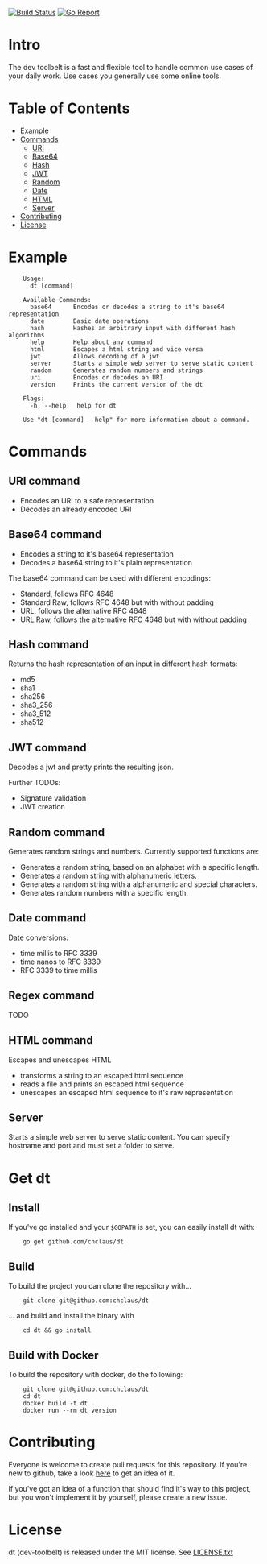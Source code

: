 [![Build Status](https://travis-ci.org/chclaus/dt.svg?branch=master)](https://travis-ci.org/chclaus/dt)
[![Go Report](https://goreportcard.com/badge/github.com/chclaus/dt)](https://goreportcard.com/report/github.com/chclaus/dt)

# Intro
The dev toolbelt is a fast and flexible tool to handle common use
cases of your daily work. Use cases you generally use some online
tools.

# Table of Contents

- [Example](#example)
- [Commands](#commands)
  * [URI](#uri-command)
  * [Base64](#base64-command)
  * [Hash](#hash-command)
  * [JWT](#jwt-command)
  * [Random](#random-command)
  * [Date](#date-command)
  * [HTML](#html-command)
  * [Server](#server)
- [Contributing](#contributing)
- [License](#license)

# Example
        Usage:
          dt [command]

        Available Commands:
          base64      Encodes or decodes a string to it's base64 representation
          date        Basic date operations
          hash        Hashes an arbitrary input with different hash algorithms
          help        Help about any command
          html        Escapes a html string and vice versa
          jwt         Allows decoding of a jwt
          server      Starts a simple web server to serve static content
          random      Generates random numbers and strings
          uri         Encodes or decodes an URI
          version     Prints the current version of the dt

        Flags:
          -h, --help   help for dt

        Use "dt [command] --help" for more information about a command.

# Commands

## URI command
- Encodes an URI to a safe representation
- Decodes an already encoded URI

## Base64 command
- Encodes a string to it's base64 representation
- Decodes a base64 string to it's plain representation

The base64 command can be used with different encodings:
- Standard, follows RFC 4648
- Standard Raw, follows RFC 4648 but with without padding
- URL, follows the alternative RFC 4648
- URL Raw, follows the alternative RFC 4648 but with without padding

## Hash command
Returns the hash representation of an input in different hash formats:
- md5
- sha1
- sha256
- sha3_256
- sha3_512
- sha512

## JWT command
Decodes a jwt and pretty prints the resulting json.

Further TODOs:
- Signature validation
- JWT creation

## Random command
Generates random strings and numbers. Currently supported functions are:
- Generates a random string, based on an alphabet with a specific length.
- Generates a random string with alphanumeric letters.
- Generates a random string with a alphanumeric and special characters.
- Generates random numbers with a specific length.

## Date command
Date conversions:
- time millis to RFC 3339
- time nanos to RFC 3339
- RFC 3339 to time millis

## Regex command
TODO

## HTML command
Escapes and unescapes HTML
- transforms a string to an escaped html sequence
- reads a file and prints an escaped html sequence
- unescapes an escaped html sequence to it's raw representation

## Server
Starts a simple web server to serve static content. You can specify
hostname and port and must set a folder to serve.


# Get dt
## Install
If you've go installed and your `$GOPATH` is set, you can easily install
dt with:

        go get github.com/chclaus/dt

## Build
To build the project you can clone the repository with...

        git clone git@github.com:chclaus/dt

... and build and install the binary with

        cd dt && go install

## Build with Docker
To build the repository with docker, do the following:

        git clone git@github.com:chclaus/dt
        cd dt
        docker build -t dt .
        docker run --rm dt version

# Contributing
Everyone is welcome to create pull requests for this repository. If you're
new to github, take a look [here](https://help.github.com/categories/collaborating-with-issues-and-pull-requests/)
to get an idea of it.

If you've got an idea of a function that should find it's way to this
project, but you won't implement it by yourself, please create a new
issue.

# License
dt (dev-toolbelt) is released under the MIT license. See [LICENSE.txt](LICENSE.txt)
